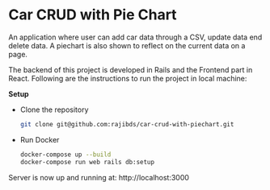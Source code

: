 # Car CRUD with Pie Chart

An application where user can add car data through a CSV, update data end delete data.
A piechart is also shown to reflect on the current data on a page.

The backend of this project is developed in Rails and the Frontend part in React. Following are the instructions to run the project in local machine:

**Setup**

- Clone the repository

  ```bash
  git clone git@github.com:rajibds/car-crud-with-piechart.git
  ```

- Run Docker

  ```bash
  docker-compose up --build
  docker-compose run web rails db:setup
  ```

Server is now up and running at: http://localhost:3000
